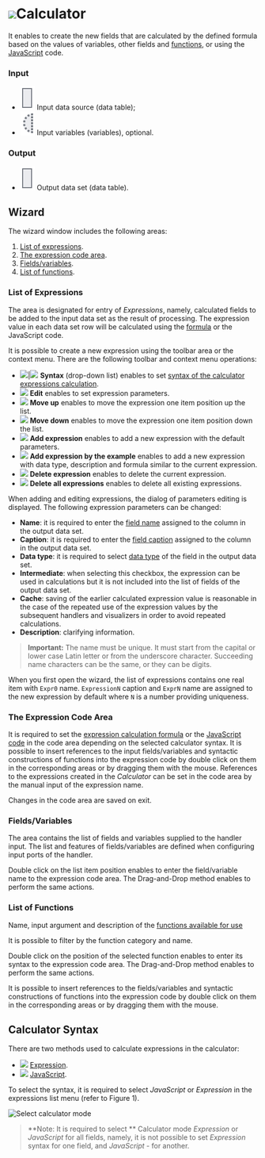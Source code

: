 # ![ ](../../../images/icons/components/calc-data_default.svg)Calculator

It enables to create the new fields that are calculated by the defined formula based on the values of variables, other fields and [functions](../../func/calc-func/README.md), or using the [JavaScript](./javascript.md) code.

### Input

* ![ ](../../../images/icons/app/node/ports/outputs/table_inactive.svg) Input data source (data table);
* ![ ](../../../images/icons/app/node/ports/inputs-optional/variable_inactive.svg) Input variables (variables), optional.

### Output

* ![ ](../../../images/icons/app/node/ports/outputs/table_inactive.svg) Output data set (data table).

## Wizard

The wizard window includes the following areas:

1. [List of expressions](#spisok-vyrazheniy).
2. [The expression code area](#oblast-koda-vyrazheniya).
3. [Fields/variables](#polyaperemennye).
4. [List of functions](#spisok-funktsiy).

### List of Expressions

The area is designated for entry of *Expressions*, namely, calculated fields to be added to the input data set as the result of processing. The expression value in each data set row will be calculated using the [formula](./expression.md) or the JavaScript code.

It is possible to create a new expression using the toolbar area or the context menu. There are the following toolbar and context menu operations:

* ![ ](../../../images/icons/calcdata/expression_default.svg)|![](../../../images/icons/calcdata/javascript_default.svg) **Syntax** (drop-down list) enables to set [syntax of the calculator expressions calculation](#sintaksis-kalkulyatora).
* ![ ](../../../images/icons/toolbar-controls/edit_default.svg) **Edit** enables to set expression parameters.
* ![ ](../../../images/icons/toolbar-controls/up_default.svg) **Move up** enables to move the expression one item position up the list.
* ![ ](../../../images/icons/toolbar-controls/down_default.svg) **Move down** enables to move the expression one item position down the list.
* ![ ](../../../images/icons/toolbar-controls/plus_default.svg) **Add expression** enables to add a new expression with the default parameters.
* ![ ](../../../images/icons/toolbar-controls/clone_default.svg) **Add expression by the example** enables to add a new expression with data type, description and formula similar to the current expression.
* ![ ](../../../images/icons/toolbar-controls/delete_default.svg) **Delete expression** enables to delete the current expression.
* ![ ](../../../images/icons/toolbar-controls/delete-all_default.svg) **Delete all expressions** enables to delete all existing expressions.

When adding and editing expressions, the dialog of parameters editing is displayed. The following expression parameters can be changed:

* **Name**: it is required to enter the [field name](../../../data/datasetfieldoptions.md) assigned to the column in the output data set.
* **Caption**: it is required to enter the [field caption](../../../data/datasetfieldoptions.md) assigned to the column in the output data set.
* **Data type**: it is required to select [data type](../../../data/datatype.md) of the field in the output data set.
* **Intermediate**: when selecting this checkbox, the expression can be used in calculations but it is not included into the list of fields of the output data set.
* **Cache**: saving of the earlier calculated expression value is reasonable in the case of the repeated use of the expression values by the subsequent handlers and visualizers in order to avoid repeated calculations.
* **Description**: clarifying information.

> **Important:** The name must be unique. It must start from the capital or lower case Latin letter or from the underscore character. Succeeding name characters can be the same, or they can be digits.

When you first open the wizard, the list of expressions contains one real item with `Expr0` name. `ExpressionN` caption and `ExprN` name are assigned to the new expression by default where `N` is a number providing uniqueness.

### The Expression Code Area

It is required to set the [expression calculation formula](./expression.md) or the [JavaScript code](./javascript.md) in the code area depending on the selected calculator syntax. It is possible to insert references to the input fields/variables and syntactic constructions of functions into the expression code by double click on them in the corresponding areas or by dragging them with the mouse. References to the expressions created in the *Calculator* can be set in the code area by the manual input of the expression name.

Changes in the code area are saved on exit.

### Fields/Variables

The area contains the list of fields and variables supplied to the handler input. The list and features of fields/variables are defined when configuring input ports of the handler.

Double click on the list item position enables to enter the field/variable name to the expression code area. The Drag-and-Drop method enables to perform the same actions.

### List of Functions

Name, input argument and description of the [functions available for use](../../func/calc-func/README.md)

It is possible to filter by the function category and name.

Double click on the position of the selected function enables to enter its syntax to the expression code area. The Drag-and-Drop method enables to perform the same actions.

It is possible to insert references to the fields/variables and syntactic constructions of functions into the expression code by double click on them in the corresponding areas or by dragging them with the mouse.

## Calculator Syntax

There are two methods used to calculate expressions in the calculator:

* ![ ](../../../images/icons/calcdata/expression_default.svg) [Expression](./expression.md).
* ![ ](../../../images/icons/calcdata/javascript_default.svg) [JavaScript](./javascript.md).

To select the syntax, it is required to select *JavaScript* or *Expression* in the expressions list menu (refer to Figure 1).

![Select calculator mode](./readme-1.png)

> **Note: It is required to select ** Calculator mode *Expression* or *JavaScript* for all fields, namely, it is not possible to set *Expression* syntax for one field, and *JavaScript* - for another.
